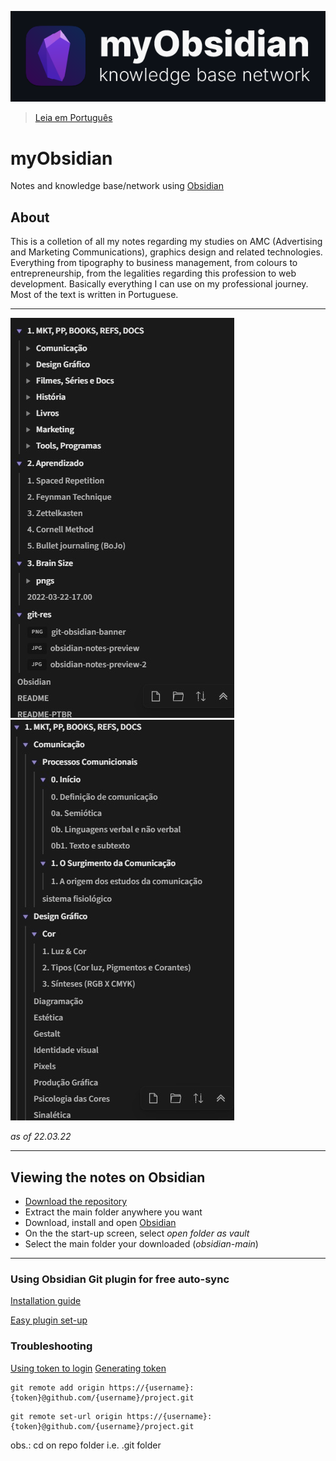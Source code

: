 ![myobsidian](git-res/git-obsidian-banner.png)

> [Leia em Português](/README-PTBR.md)

# myObsidian
Notes and knowledge base/network using [Obsidian](https://obsidian.md/)

## About
This is a colletion of all my notes regarding my studies on AMC (Advertising and Marketing Communications), graphics design and related technologies. Everything from tipography to business management, from colours to entrepreneurship, from the legalities regarding this profession to web development. Basically everything I can use on my professional journey. Most of the text is written in Portuguese.

---

![notes-preview-22-03-2022](git-res/obsidian-notes-preview-2.jpg)
![notes-preview-22-03-2022](git-res/obsidian-notes-preview.jpg)

*as of 22.03.22*

---

## Viewing the notes on Obsidian
- [Download the repository](https://github.com/fariaslucas-mkt/Obsidian/archive/refs/heads/main.zip)
- Extract the main folder anywhere you want
- Download, install and open [Obsidian](https://obsidian.md/)
- On the the start-up screen, select *open folder as vault*
- Select the main folder your downloaded (*obsidian-main*)
---
### Using Obsidian Git plugin for free auto-sync
[Installation guide](https://github.com/denolehov/obsidian-git/wiki/Installation)

[Easy plugin set-up](https://github.com/gitobsidiantutorial/obsidian-git-tut-windows/blob/main/README.md)

### Troubleshooting
[Using token to login](https://stackoverflow.com/questions/22147574/fatal-could-not-read-username-for-https-github-com-no-such-file-or-directo)
[Generating token](https://catalyst.zoho.com/help/tutorials/githubbot/generate-access-token.html)

```
git remote add origin https://{username}:{token}@github.com/{username}/project.git
```

```
git remote set-url origin https://{username}:{token}@github.com/{username}/project.git
```

obs.: cd on repo folder i.e. .git folder


